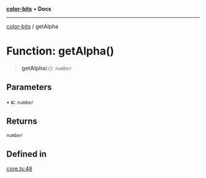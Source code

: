 [**color-bits**](../README.md) • **Docs**

***

[color-bits](../README.md) / getAlpha

# Function: getAlpha()

> **getAlpha**(`c`): `number`

## Parameters

• **c**: `number`

## Returns

`number`

## Defined in

[core.ts:48](https://github.com/romgrk/color-bits/blob/46654221c2bd18a43f39bdeed108b1969f1dad41/src/core.ts#L48)
